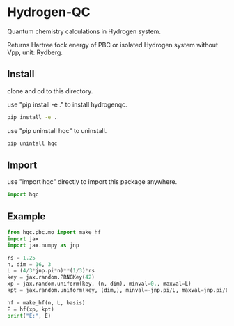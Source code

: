 # Hydrogen-QC

Quantum chemistry calculations in Hydrogen system.

Returns Hartree fock energy of PBC or isolated Hydrogen system without Vpp, unit: Rydberg.

## Install

clone and cd to this directory.

use "pip install -e ." to install hydrogenqc.
```bash
pip install -e .
```

use "pip uninstall hqc" to uninstall.
```bash
pip unintall hqc
```

## Import

use "import hqc" directly to import this package anywhere.
```python
import hqc
```

## Example

```python
from hqc.pbc.mo import make_hf
import jax
import jax.numpy as jnp

rs = 1.25
n, dim = 16, 3
L = (4/3*jnp.pi*n)**(1/3)*rs
key = jax.random.PRNGKey(42)
xp = jax.random.uniform(key, (n, dim), minval=0., maxval=L)
kpt = jax.random.uniform(key, (dim,), minval=-jnp.pi/L, maxval=jnp.pi/L)

hf = make_hf(n, L, basis)
E = hf(xp, kpt)
print("E:", E)
```